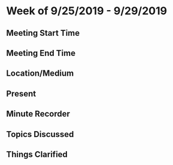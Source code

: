 # Week of 9/25/2019 - 9/29/2019

## Meeting Start Time

## Meeting End Time


## Location/Medium


## Present


## Minute Recorder


## Topics Discussed


## Things Clarified
